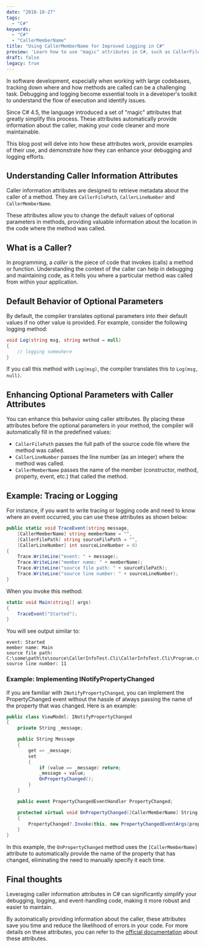 ```yaml
---
date: "2018-10-27"
tags:
  - "C#"
keywords:
  - "C#"
  - "CallerMemberName"
title: "Using CallerMemberName for Improved Logging in C#"
preview: 'Learn how to use "magic" attributes in C#, such as CallerFilePath, CallerLineNumber, and CallerMemberName, to retrieve caller information and improve logging functionality.'
draft: false
legacy: true
---
```


In software development, especially when working with large codebases, tracking down where and how methods are called can be a challenging task. Debugging and logging become essential tools in a developer's toolkit to understand the flow of execution and identify issues.

Since C# 4.5, the language introduced a set of "magic" attributes that greatly simplify this process. These attributes automatically provide information about the caller, making your code cleaner and more maintainable.

This blog post will delve into how these attributes work, provide examples of their use, and demonstrate how they can enhance your debugging and logging efforts.

## Understanding Caller Information Attributes

Caller information attributes are designed to retrieve metadata about the caller of a method. They are `CallerFilePath`, `CallerLineNumber` and `CallerMemberName`.

These attributes allow you to change the default values of optional parameters in methods, providing valuable information about the location in the code where the method was called.

## What is a Caller?

In programming, a *caller* is the piece of code that invokes (calls) a method or function. Understanding the context of the caller can help in debugging and maintaining code, as it tells you where a particular method was called from within your application.

## Default Behavior of Optional Parameters

By default, the compiler translates optional parameters into their default values if no other value is provided. For example, consider the following logging method:

```csharp
void Log(string msg, string method = null)
{
    // logging somewhere
}
```

If you call this method with `Log(msg)`, the compiler translates this to `Log(msg, null)`.

## Enhancing Optional Parameters with Caller Attributes

You can enhance this behavior using caller attributes. By placing these attributes before the optional parameters in your method, the compiler will automatically fill in the predefined values:

- `CallerFilePath` passes the full path of the source code file where the method was called.
- `CallerLineNumber` passes the line number (as an integer) where the method was called.
- `CallerMemberName` passes the name of the member (constructor, method, property, event, etc.) that called the method.

## Example: Tracing or Logging

For instance, if you want to write tracing or logging code and need to know where an event occurred, you can use these attributes as shown below:

```csharp
public static void TraceEvent(string message,
    [CallerMemberName] string memberName = "",
    [CallerFilePath] string sourceFilePath = "",
    [CallerLineNumber] int sourceLineNumber = 0)
{
    Trace.WriteLine("event: " + message);
    Trace.WriteLine("member name: " + memberName);
    Trace.WriteLine("source file path: " + sourceFilePath);
    Trace.WriteLine("source line number: " + sourceLineNumber);
}
```

When you invoke this method:

```csharp
static void Main(string[] args)
{
    TraceEvent("Started");
}
```

You will see output similar to:

```plaintext
event: Started
member name: Main
source file path: C:\some\path\to\source\CallerInfoTest.Cli\CallerInfoTest.Cli\Program.cs
source line number: 11
```

### Example: Implementing INotifyPropertyChanged

If you are familiar with `INotifyPropertyChanged`, you can implement the PropertyChanged event without the hassle of always passing the name of the property that was changed. Here is an example:

```csharp
public class ViewModel: INotifyPropertyChanged
{
    private String _message;

    public String Message
    {
        get => _message;
        set
        {
            if (value == _message) return;
            _message = value;
            OnPropertyChanged();
        }
    }

    public event PropertyChangedEventHandler PropertyChanged;

    protected virtual void OnPropertyChanged([CallerMemberName] String propertyName = null)
    {
        PropertyChanged?.Invoke(this, new PropertyChangedEventArgs(propertyName));
    }
}
```

In this example, the `OnPropertyChanged` method uses the `[CallerMemberName]` attribute to automatically provide the name of the property that has changed, eliminating the need to manually specify it each time.

## Final thoughts

Leveraging caller information attributes in C# can significantly simplify your debugging, logging, and event-handling code, making it more robust and easier to maintain.

By automatically providing information about the caller, these attributes save you time and reduce the likelihood of errors in your code. For more details on these attributes, you can refer to the [official documentation](https://docs.microsoft.com/ru-ru/dotnet/csharp/programming-guide/concepts/caller-information) about these attributes.

